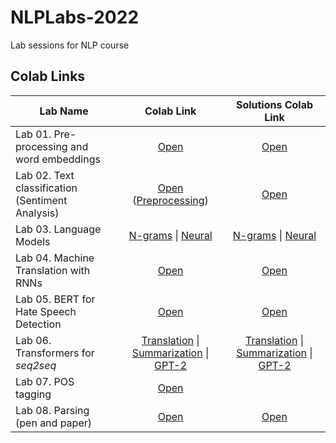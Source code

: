 # NLPLabs-2022

Lab sessions for NLP course

## Colab Links

| Lab Name                                         | Colab Link                                                                                                                                                                                                                                                                                                                                                                                                                                                     | Solutions Colab Link                                                                                                                                                                                                                                                                                                                                                                                                                                                                         |
|--------------------------------------------------|:--------------------------------------------------------------------------------------------------------------------------------------------------------------------------------------------------------------------------------------------------------------------------------------------------------------------------------------------------------------------------------------------------------------------------------------------------------------:|:--------------------------------------------------------------------------------------------------------------------------------------------------------------------------------------------------------------------------------------------------------------------------------------------------------------------------------------------------------------------------------------------------------------------------------------------------------------------------------------------:|
| Lab 01. Pre-processing and word embeddings       | [Open](https://colab.research.google.com/github/ImperialNLP/NLPLabs-2022/blob/main/lab01-preprocessing-and-word-embeddings/lab01_PreprocessingAndEmbeddings.ipynb)                                                                                                                                                                                                                                                                                             | [Open](https://colab.research.google.com/github/ImperialNLP/NLPLabs-2022/blob/main/lab01-preprocessing-and-word-embeddings/lab01_solutions.ipynb)                                                                                                                                                                                                                                                                                                                                            |
| Lab 02. Text classification (Sentiment Analysis) | [Open](https://colab.research.google.com/github/ImperialNLP/NLPLabs-2022/blob/main/lab02-sentiment-classification/lab02.ipynb#scrollTo=FE8B9-L8U0aZ) ([Preprocessing](https://colab.research.google.com/github/ImperialNLP/NLPLabs-2022/blob/main/lab02-sentiment-classification/Preprocessing_with_torchtext.ipynb))                                                                                                                                          | [Open](https://colab.research.google.com/github/ImperialNLP/NLPLabs-2022/blob/main/lab02-sentiment-classification/lab02_solutions.ipynb)                                                                                                                                                                                                                                                                                                                                                     |
| Lab 03. Language Models                          | [N-grams](https://colab.research.google.com/github/ImperialNLP/NLPLabs-2022/blob/main/lab03-language-models/lab03_1_NgramLMs.ipynb) \| [Neural](https://colab.research.google.com/github/ImperialNLP/NLPLabs-2022/blob/main/lab03-language-models/lab03_2_NeuralLMs.ipynb)                                                                                                                                                                                     | [N-grams](https://colab.research.google.com/github/ImperialNLP/NLPLabs-2022/blob/main/lab03-language-models/lab03_1_NgramLMs_Solutions.ipynb) \| [Neural](https://colab.research.google.com/github/ImperialNLP/NLPLabs-2022/blob/main/lab03-language-models/lab03_2_NeuralLMs_Solutions.ipynb)                                                                                                                                                                                               |
| Lab 04. Machine Translation with RNNs            | [Open](https://colab.research.google.com/github/ImperialNLP/NLPLabs-2022/blob/main/lab04-MT-with-RNNs/lab04_mt.ipynb)                                                                                                                                                                                                                                                                                                                                          | [Open](https://colab.research.google.com/github/ImperialNLP/NLPLabs-2022/blob/main/lab04-MT-with-RNNs/lab04_mt_solutions.ipynb#scrollTo=1eLd2J2B1i2u)                                                                                                                                                                                                                                                                                                                                        |
| Lab 05. BERT for Hate Speech Detection           | [Open](https://colab.research.google.com/github/ImperialNLP/NLPLabs-2022/blob/main/lab05-BERT-for-hate-speech-detection/lab05.ipynb)                                                                                                                                                                                                                                                                                                                           | [Open](https://colab.research.google.com/github/ImperialNLP/NLPLabs-2022/blob/main/lab05-BERT-for-hate-speech-detection/lab05_solutions.ipynb)                                                                                                                                                                                                                                                                                                                                               |
| Lab 06. Transformers for *seq2seq*               | [Translation](https://colab.research.google.com/github/ImperialNLP/NLPLabs-2022/blob/main/lab06-seq2seq-Transformers/00-translation/lab.ipynb) \| [Summarization](https://colab.research.google.com/github/ImperialNLP/NLPLabs-2022/blob/main/lab06-seq2seq-Transformers/01-summarization/t5-sum.ipynb) \| [GPT-2](https://colab.research.google.com/github/ImperialNLP/NLPLabs-2022/blob/main/lab06-seq2seq-Transformers/02-decoding-with-gpt2/gpt-gen.ipynb) | [Translation](https://colab.research.google.com/github/ImperialNLP/NLPLabs-2022/blob/main/lab06-seq2seq-Transformers/00-translation/lab_solutions.ipynb) \| [Summarization](https://colab.research.google.com/github/ImperialNLP/NLPLabs-2022/blob/main/lab06-seq2seq-Transformers/01-summarization/t5-sum-solutions.ipynb) \| [GPT-2](https://colab.research.google.com/github/ImperialNLP/NLPLabs-2022/blob/main/lab06-seq2seq-Transformers/02-decoding-with-gpt2/gpt-gen-solutions.ipynb) |
| Lab 07. POS tagging                              | [Open](https://colab.research.google.com/github/ImperialNLP/NLPLabs-2022/blob/main/lab07-POStagging/lab07_POStagging.ipynb)                                                                                                                                                                                                                                                                                                                                    |                                                                                                                                                                                                                                                                                                                                                                                                                                                                                              |
| Lab 08. Parsing (pen and paper)                  | [Open](https://github.com/ImperialNLP/NLPLabs-2022/blob/main/lab08-parsing/lab08-parsing-lab-questions.pdf)                                                                                                                                                                                                                                                                                                                                                    | [Open](https://github.com/ImperialNLP/NLPLabs-2022/blob/main/lab08-parsing/lab08-parsing-lab-solutions.pdf)                                                                                                                                                                                                                                                                                                                                                                                  |
